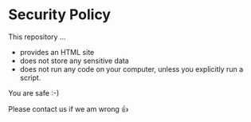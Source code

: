 # Security Policy

This repository ...

- provides an HTML site
- does not store any sensitive data
- does not run any code on your computer,
  unless you explicitly run a script.

You are safe :-)

Please contact us if we am wrong :+1:
